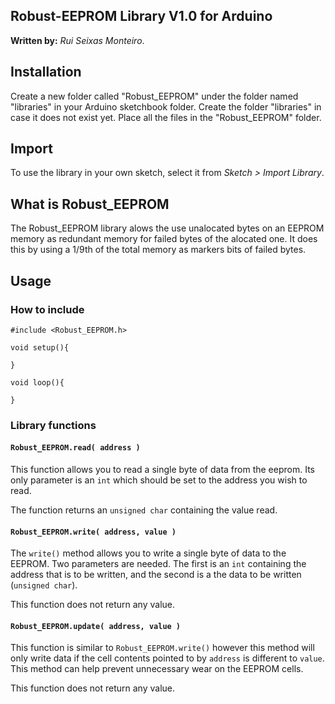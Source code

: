 ## **Robust-EEPROM Library V1.0** for Arduino
**Written by:** _Rui Seixas Monteiro_.

## Installation
Create a new folder called "Robust_EEPROM" under the folder named "libraries" in your Arduino sketchbook folder.
Create the folder "libraries" in case it does not exist yet. Place all the files in the "Robust_EEPROM" folder.

## Import
To use the library in your own sketch, select it from *Sketch > Import Library*.

## What is Robust_EEPROM
The Robust_EEPROM library alows the use unalocated bytes on an EEPROM memory as redundant memory for failed bytes
of the alocated one. It does this by using a 1/9th of the total memory as markers bits of failed bytes.

## Usage
### **How to include**
```Arduino
#include <Robust_EEPROM.h>

void setup(){

}

void loop(){

}
```

### **Library functions**
#### **`Robust_EEPROM.read( address )`**

This function allows you to read a single byte of data from the eeprom.
Its only parameter is an `int` which should be set to the address you wish to read.

The function returns an `unsigned char` containing the value read.

#### **`Robust_EEPROM.write( address, value )`**

The `write()` method allows you to write a single byte of data to the EEPROM.
Two parameters are needed. The first is an `int` containing the address that is to be written, and the second is a the data to be written (`unsigned char`).

This function does not return any value.

#### **`Robust_EEPROM.update( address, value )`**

This function is similar to `Robust_EEPROM.write()` however this method will only write data if the cell contents pointed to by `address` is different to `value`. This method can help prevent unnecessary wear on the EEPROM cells.

This function does not return any value.